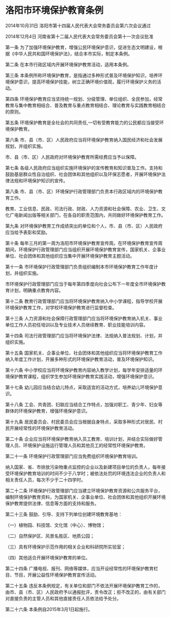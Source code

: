 # 洛阳市环境保护教育条例

2014年10月31日 洛阳市第十四届人民代表大会常务委员会第六次会议通过

2014年12月4日 河南省第十二届人民代表大会常务委员会第十一次会议批准

<!-- INFO END -->

第一条 为了加强环境保护教育，增强公民环境保护意识，促进生态文明建设，根据《中华人民共和国环境保护法》，结合本市实际，制定本条例。

第二条 在本市行政区域内开展环境保护教育活动，适用本条例。

第三条 本条例所称环境保护教育，是指通过多种形式普及环境保护知识，培养环境保护意识，提高环境保护技能，树立正确环境价值观，履行环境保护义务的活动。

第四条 环境保护教育应当坚持统一规划、分级管理、单位组织、全民参加，经常教育与集中教育相结合、普及教育与重点教育相结合、理论教育与实践教育相结合的原则。

第五条 环境保护教育是全社会的共同责任,一切有受教育能力的公民都应当接受环境保护教育。

第六条 市、县（市、区）人民政府应当将环境保护教育纳入国民经济和社会发展规划，并组织实施。

市、县（市、区）人民政府对环境保护教育所需经费应当予以保障。

第七条 各级人民政府应当组织实施环境保护的宣传教育和知识普及工作。支持和鼓励基层群众性自治组织、社会团体和其他组织以及环保志愿者，开展环境保护法律法规和环境保护知识的宣传。

第八条 市、县（市、区）环境保护行政管理部门负责本行政区域内的环境保护教育工作。

教育、工业信息、民政、司法行政、财政、人力资源和社会保障、农业、卫生、文化广电新闻出版等相关部门，在各自的职责范围内，共同做好环境保护教育工作。

第九条 对环境保护教育工作成绩突出的单位和个人，市、县（市、区）人民政府应当给予表彰和奖励。

第十条 每年三月的第一周为洛阳市环境保护教育宣传周。在环境保护教育宣传周期间，环境保护行政管理部门应当组织开展环境保护教育宣传，国家机关、企事业单位、社会团体和其他组织应当集中开展环境保护教育主题活动。

第十一条 市环境保护行政管理部门负责组织编制本市环境保护教育工作年度计划，并组织实施。

市环境保护行政管理部门应当于每年第四季度向社会公布下一年度全市环境保护教育计划，明确重点教育内容。

第十二条 教育行政管理部门应当将环境保护教育纳入中小学课程，指导学校开展环境保护教育工作，对学校环境保护教育进行监督检查。

第十三条 人力资源和社会保障行政管理部门应当将环境保护教育纳入机关、事业单位工作人员初任培训以及专业技术人员继续教育、职业技能培训内容。

第十四条 司法行政管理部门应当将环境保护法律、法规纳入普法规划、计划，并组织实施。

第十五条 国家机关、企事业单位、社会团体和其他组织应当将环境保护教育工作纳入年度工作计划，开展多种形式的环境保护教育活动，普及环境保护知识。

第十六条 中小学校应当将环境保护教育内容纳入教学计划，每学年安排适量的环境保护教育课程，组织学生参加环境保护教育实践活动，增强环境保护意识。

第十七条 幼儿园应当结合幼儿特点，采取适宜的活动方式，培养幼儿环境保护意识。

第十八条 工会、共青团、妇联应当结合工作特点，加强对职工、青少年、妇女等群体的环境保护教育，增强环境保护意识。

第十九条 居民委员会、村民委员会应当根据自身特点，采取多种形式对居民、村民开展经常性的环境保护教育活动。

第二十条 企业应当将环境保护教育纳入员工教育、培训计划，并结合实际做好管理人员、环境保护设施运行管理人员和其他员工的经常性环境保护教育。

第二十一条 环境保护行政管理部门应当免费组织环境保护教育培训。

纳入国家、省、市排放污染物重点监控的企业以及新建项目单位的负责人，每年接受环境保护教育培训的时间不少于八学时；被依法处罚的环境违法企业的负责人和相关责任人员，每次不少于二十四学时。

第二十二条 环境保护行政管理部门应当建立环境保护教育资源和公共服务平台，编制环境保护教育资料，为国家机关、企事业单位、社会团体和其他组织开展环境保护教育提供法律、信息等方面的支持和服务。

第二十三条 鼓励、引导、支持下列单位创建环境教育基地：

（一）植物园、科技馆、文化馆（中心）、博物馆；

（二）自然保护区、风景名胜区、地质公园；

（三）具有环境保护示范作用的相关企业和科研院所实验室；

（四）其他适合开展环境保护教育的单位。

第二十四条 广播电视、报刊、网络等媒体，应当开设经常性的环境保护教育栏目、节目，开展公益性环境保护教育宣传活动。

第二十五条 违反本条例规定，有关单位和部门不依法开展环境保护教育工作的，由市、县（市、区）人民政府予以通报批评，责令改正；拒不改正的，由有关部门对直接负责的主管人员和其他直接责任人员依法给予处分。

第二十六条 本条例自2015年3月1日起施行。

